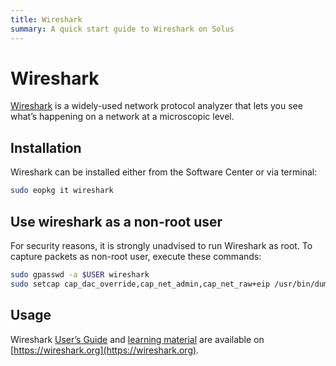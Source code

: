 ```yaml
---
title: Wireshark
summary: A quick start guide to Wireshark on Solus
---
```


# Wireshark

[Wireshark](https://www.wireshark.org/) is a widely-used network protocol analyzer that lets you see what’s happening on a network at a microscopic level.

## Installation

Wireshark can be installed either from the Software Center or via terminal:

```bash
sudo eopkg it wireshark
```

## Use wireshark as a non-root user

For security reasons, it is strongly unadvised to run Wireshark as root. To capture packets as non-root user, execute these commands:

```bash
sudo gpasswd -a $USER wireshark
sudo setcap cap_dac_override,cap_net_admin,cap_net_raw+eip /usr/bin/dumpcap
```

## Usage

Wireshark [User’s Guide](https://www.wireshark.org/docs/wsug_html_chunked/) and [learning material](https://www.wireshark.org/docs/) are available on [https://wireshark.org](https://wireshark.org).
